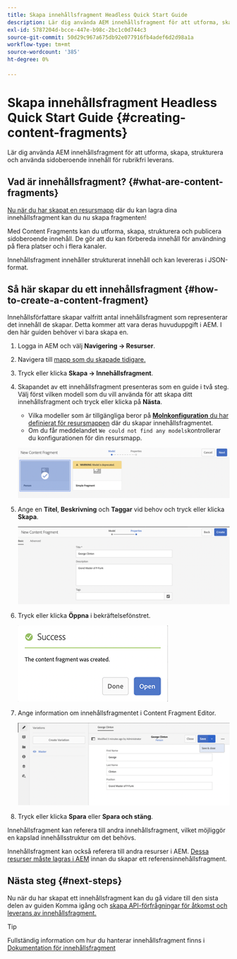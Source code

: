 ```yaml
---
title: Skapa innehållsfragment Headless Quick Start Guide
description: Lär dig använda AEM innehållsfragment för att utforma, skapa, strukturera och använda sidoberoende innehåll för rubrikfri leverans.
exl-id: 5787204d-bcce-447e-b98c-2bc1c0d744c3
source-git-commit: 50d29c967a675db92e077916fb4adef6d2d98a1a
workflow-type: tm+mt
source-wordcount: '385'
ht-degree: 0%

---
```


# Skapa innehållsfragment Headless Quick Start Guide {#creating-content-fragments}

Lär dig använda AEM innehållsfragment för att utforma, skapa, strukturera och använda sidoberoende innehåll för rubrikfri leverans.

## Vad är innehållsfragment? {#what-are-content-fragments}

[Nu när du har skapat en resursmapp](create-assets-folder.md) där du kan lagra dina innehållsfragment kan du nu skapa fragmenten!

Med Content Fragments kan du utforma, skapa, strukturera och publicera sidoberoende innehåll. De gör att du kan förbereda innehåll för användning på flera platser och i flera kanaler.

Innehållsfragment innehåller strukturerat innehåll och kan levereras i JSON-format.

## Så här skapar du ett innehållsfragment {#how-to-create-a-content-fragment}

Innehållsförfattare skapar valfritt antal innehållsfragment som representerar det innehåll de skapar. Detta kommer att vara deras huvuduppgift i AEM. I den här guiden behöver vi bara skapa en.

1. Logga in AEM och välj **Navigering -> Resurser**.
1. Navigera till [mapp som du skapade tidigare.](create-assets-folder.md)
1. Tryck eller klicka **Skapa -> Innehållsfragment**.
1. Skapandet av ett innehållsfragment presenteras som en guide i två steg. Välj först vilken modell som du vill använda för att skapa ditt innehållsfragment och tryck eller klicka på **Nästa**.
   * Vilka modeller som är tillgängliga beror på [**Molnkonfiguration** du har definierat för resursmappen](create-assets-folder.md) där du skapar innehållsfragmentet.
   * Om du får meddelandet `We could not find any models`kontrollerar du konfigurationen för din resursmapp.

   ![Välj innehållsfragmentmodell](assets/content-fragment-model-select.png)
1. Ange en **Titel**, **Beskrivning** och **Taggar** vid behov och tryck eller klicka **Skapa**.

   ![Skapa innehållsfragment](assets/content-fragment-create.png)
1. Tryck eller klicka **Öppna** i bekräftelsefönstret.

   ![Bekräftelse på att innehållsfragment har skapats](assets/content-fragment-confirmation.png)
1. Ange information om innehållsfragmentet i Content Fragment Editor.

   ![Innehållsfragmentsredigerare](assets/content-fragment-edit.png)
1. Tryck eller klicka **Spara** eller  **Spara och stäng**.

Innehållsfragment kan referera till andra innehållsfragment, vilket möjliggör en kapslad innehållsstruktur om det behövs.

Innehållsfragment kan också referera till andra resurser i AEM. [Dessa resurser måste lagras i AEM](/help/assets/manage-assets.md) innan du skapar ett referensinnehållsfragment.

## Nästa steg {#next-steps}

Nu när du har skapat ett innehållsfragment kan du gå vidare till den sista delen av guiden Komma igång och [skapa API-förfrågningar för åtkomst och leverans av innehållsfragment.](create-api-request.md)

>[!TIP]
>
>Fullständig information om hur du hanterar innehållsfragment finns i [Dokumentation för innehållsfragment](/help/assets/content-fragments/content-fragments.md)
